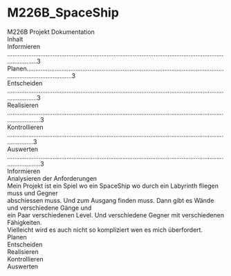 # M226B_SpaceShip

<div id="page-container">
    <div id="pf1" class="pf w0 h0" data-page-no="1"><div class="pc pc1 w0 h0"><div class="t m0 x0 h1 y0 ff1 fs0 fc0 sc0 ls0 ws0">M<span class="_ _0"></span>2<span class="_ _0"></span>2<span class="_ _0"></span>6<span class="_ _0"></span>B<span class="_ _0"></span> <span class="_ _0"></span>P<span class="_ _0"></span>r<span class="_ _0"></span>o<span class="_ _0"></span>j<span class="_ _0"></span>e<span class="_ _0"></span>k<span class="_ _0"></span>t<span class="_ _0"></span> <span class="_ _0"></span>D<span class="_ _0"></span>o<span class="_ _0"></span>k<span class="_ _0"></span>u<span class="_ _0"></span>m<span class="_ _0"></span>e<span class="_ _0"></span>n<span class="_ _0"></span>t<span class="_ _0"></span>a<span class="_ _0"></span>t<span class="_ _0"></span>i<span class="_ _0"></span>o<span class="_ _0"></span>n</div></div><div class="pi" data-data='{"ctm":[1.000000,0.000000,0.000000,1.000000,0.000000,0.000000]}'></div></div>
    <div id="pf2" class="pf w0 h0" data-page-no="2"><div class="pc pc2 w0 h0"><div class="t m0 x0 h2 y1 ff1 fs1 fc1 sc0 ls0 ws0">Inhalt</div><div class="t m0 x0 h3 y2 ff2 fs2 fc0 sc0 ls0 ws0">Informieren ......................................<span class="_ _1"></span>....................................................<span class="_ _1"></span>...................................................<span class="_ _1"></span>3</div><div class="t m0 x0 h3 y3 ff2 fs2 fc0 sc0 ls0 ws0">Planen<span class="_ _1"></span>......<span class="_ _1"></span>.....................................................<span class="_ _1"></span>....................................................<span class="_ _1"></span>.......................................3</div><div class="t m0 x0 h3 y4 ff2 fs2 fc0 sc0 ls0 ws0">Entscheiden<span class="_ _2"> </span>....................................................<span class="_ _1"></span>....................................................<span class="_ _1"></span>.....................................3</div><div class="t m0 x0 h3 y5 ff2 fs2 fc0 sc0 ls0 ws0">Realisieren<span class="_ _2"> </span>............................................................................<span class="_ _1"></span>....................................................<span class="_ _1"></span>...............3</div><div class="t m0 x0 h3 y6 ff2 fs2 fc0 sc0 ls0 ws0">Kontrollieren<span class="_ _3"> </span>....................................................<span class="_ _1"></span>....................................................<span class="_ _1"></span>...................................3</div><div class="t m0 x0 h3 y7 ff2 fs2 fc0 sc0 ls0 ws0">Auswerten<span class="_ _4"> </span>...................................................<span class="_ _1"></span>....................................................<span class="_ _1"></span>........................................3</div><a class="l" href="#pf3" data-dest-detail='[3,"XYZ",70,771,null]'><div class="d m1" style="border-style:none;position:absolute;left:70.849998px;bottom:736.545044px;width:453.100014px;height:13.427979px;background-color:rgba(255,255,255,0.000001);"></div></a><a class="l" href="#pf3" data-dest-detail='[3,"XYZ",70,634,null]'><div class="d m1" style="border-style:none;position:absolute;left:70.849998px;bottom:717.054077px;width:453.100014px;height:13.427979px;background-color:rgba(255,255,255,0.000001);"></div></a><a class="l" href="#pf3" data-dest-detail='[3,"XYZ",70,564,null]'><div class="d m1" style="border-style:none;position:absolute;left:70.849998px;bottom:697.563049px;width:453.100014px;height:13.427979px;background-color:rgba(255,255,255,0.000001);"></div></a><a class="l" href="#pf3" data-dest-detail='[3,"XYZ",70,494,null]'><div class="d m1" style="border-style:none;position:absolute;left:70.849998px;bottom:678.072083px;width:453.100014px;height:13.427979px;background-color:rgba(255,255,255,0.000001);"></div></a><a class="l" href="#pf3" data-dest-detail='[3,"XYZ",70,424,null]'><div class="d m1" style="border-style:none;position:absolute;left:70.849998px;bottom:658.581055px;width:453.100014px;height:13.427979px;background-color:rgba(255,255,255,0.000001);"></div></a><a class="l" href="#pf3" data-dest-detail='[3,"XYZ",70,354,null]'><div class="d m1" style="border-style:none;position:absolute;left:70.849998px;bottom:639.090088px;width:453.100014px;height:13.427979px;background-color:rgba(255,255,255,0.000001);"></div></a></div><div class="pi" data-data='{"ctm":[1.000000,0.000000,0.000000,1.000000,0.000000,0.000000]}'></div></div>
    <div id="pf3" class="pf w0 h0" data-page-no="3"><div class="pc pc3 w0 h0"><div class="t m0 x0 h2 y1 ff1 fs1 fc1 sc0 ls0 ws0">Informieren</div><div class="t m0 x0 h4 y8 ff1 fs3 fc1 sc0 ls0 ws0">Analysieren der Anforderungen</div><div class="t m0 x0 h3 y9 ff2 fs2 fc0 sc0 ls0 ws0">Mein Projekt ist ein Spiel wo ein SpaceShip wo durch ein Labyrinth fliegen muss und Gegner </div><div class="t m0 x0 h3 ya ff2 fs2 fc0 sc0 ls0 ws0">abschiessen muss. Und zum Ausgang finden muss. Dann gibt es Wände und verschiedene Gänge und </div><div class="t m0 x0 h3 yb ff2 fs2 fc0 sc0 ls0 ws0">ein Paar verschiedenen Level. Und verschiedene Gegner mit verschiedenen Fähigkeiten.</div><div class="t m0 x0 h3 yc ff2 fs2 fc0 sc0 ls0 ws0">Vielleicht wird es auch nicht so kompliziert wen es mich überfordert.</div><div class="t m0 x0 h2 yd ff1 fs1 fc1 sc0 ls0 ws0">Planen</div><div class="t m0 x0 h2 ye ff1 fs1 fc1 sc0 ls0 ws0">Entscheiden</div><div class="t m0 x0 h2 yf ff1 fs1 fc1 sc0 ls0 ws0">Realisieren</div><div class="t m0 x0 h2 y10 ff1 fs1 fc1 sc0 ls0 ws0">Kontrollieren</div><div class="t m0 x0 h2 y11 ff1 fs1 fc1 sc0 ls0 ws0">Auswerten</div></div><div class="pi" data-data='{"ctm":[1.000000,0.000000,0.000000,1.000000,0.000000,0.000000]}'></div></div>
  </div>